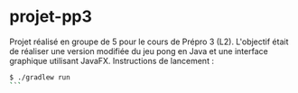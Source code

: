 # projet-pp3
Projet réalisé en groupe de 5 pour le cours de Prépro 3 (L2). L'objectif était de réaliser une version modifiée du jeu pong en Java et une interface graphique utilisant JavaFX.
Instructions de lancement :
```bash
$ ./gradlew run
`̀ `
